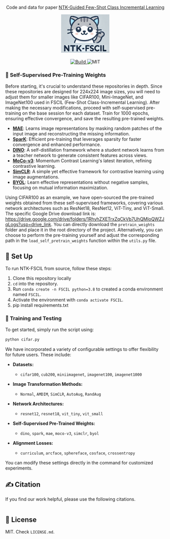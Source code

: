 <p align="center">
Code and data for paper <a href="https://arxiv.org/abs/2403.12486">NTK-Guided Few-Shot Class Incremental Learning</a>
    </br>
    <div align="center">
      <img src="logo.png" alt="Logo" style="width:30%; height:30%;">
    </div>
    </br>
    <div align="center">
        <a href="https://www.python.org/">
            <img alt="Build" src="https://img.shields.io/badge/Python-3.8+-1f425f.svg?color=purple">
        </a>
        <a>
            <img alt="MIT" src="https://img.shields.io/badge/License-MIT-yellow">
        </a>
    </div>
</p>

### 💫 Self-Supervised Pre-Training Weights

Before starting, it's crucial to understand these repositories in depth. Since these repositories are designed for 224x224 image sizes, you will need to adjust them for smaller images like CIFAR100, Mini-ImageNet, and ImageNet100 used in FSCIL (Few-Shot Class-Incremental Learning). After making the necessary modifications, proceed with self-supervised pre-training on the base session for each dataset. Train for 1000 epochs, ensuring effective convergence, and save the resulting pre-trained weights.

- **[MAE](https://github.com/facebookresearch/mae)**: Learns image representations by masking random patches of the input image and reconstructing the missing information.
- **[SparK](https://github.com/keyu-tian/SparK)**: Efficient pre-training that leverages sparsity for faster convergence and enhanced performance.
- **[DINO](https://github.com/facebookresearch/dino)**: A self-distillation framework where a student network learns from a teacher network to generate consistent features across views.
- **[MoCo-v3](https://github.com/facebookresearch/moco-v3)**: Momentum Contrast Learning's latest iteration, refining contrastive learning.
- **[SimCLR](https://github.com/sthalles/SimCLR)**: A simple yet effective framework for contrastive learning using image augmentations.
- **[BYOL](https://github.com/sthalles/PyTorch-BYOL)**: Learn effective representations without negative samples, focusing on mutual information maximization.

Using CIFAR100 as an example, we have open-sourced the pre-trained weights obtained from these self-supervised frameworks, covering various network architectures such as ResNet18, ResNet12, ViT-Tiny, and ViT-Small. The specific Google Drive download link is: https://drive.google.com/drive/folders/1RhyhZXETrxZqCkVb7UhQMIoQWZJqLogs?usp=drive_link. You can directly download the `pretrain_weights` folder and place it in the root directory of the project. Alternatively, you can choose to perform the pre-training yourself and adjust the corresponding path in the `load_self_pretrain_weights` function within the `utils.py` file.

## 🚀 Set Up
To run NTK-FSCIL from source, follow these steps:
1. Clone this repository locally
2. `cd` into the repository.
3. Run `conda create -n FSCIL python=3.8` to created a conda environment named `FSCIL`.
4. Activate the environment with `conda activate FSCIL`.
5. pip install requirements.txt

### 👋 Training and Testing

To get started, simply run the script using:

```bash
python cifar.py
```

We have incorporated a variety of configurable settings to offer flexibility for future users. These include:

- **Datasets:** 
  - `cifar100`, `cub200`, `miniimagenet`, `imagenet100`, `imagenet1000`

- **Image Transformation Methods:** 
  - `Normal`, `AMDIM`, `SimCLR`, `AutoAug`, `RandAug`

- **Network Architectures:** 
  - `resnet12`, `resnet18`, `vit_tiny`, `vit_small`

- **Self-Supervised Pre-Trained Weights:** 
  - `dino`, `spark`, `mae`, `moco-v3`, `simclr`, `byol`

- **Alignment Losses:**
  - `curriculum`, `arcface`, `sphereface`, `cosface`, `crossentropy`

You can modify these settings directly in the command for customized experiments.

## ✍️ Citation
If you find our work helpful, please use the following citations.
```

```

## 📰 License
MIT. Check `LICENSE.md`.

